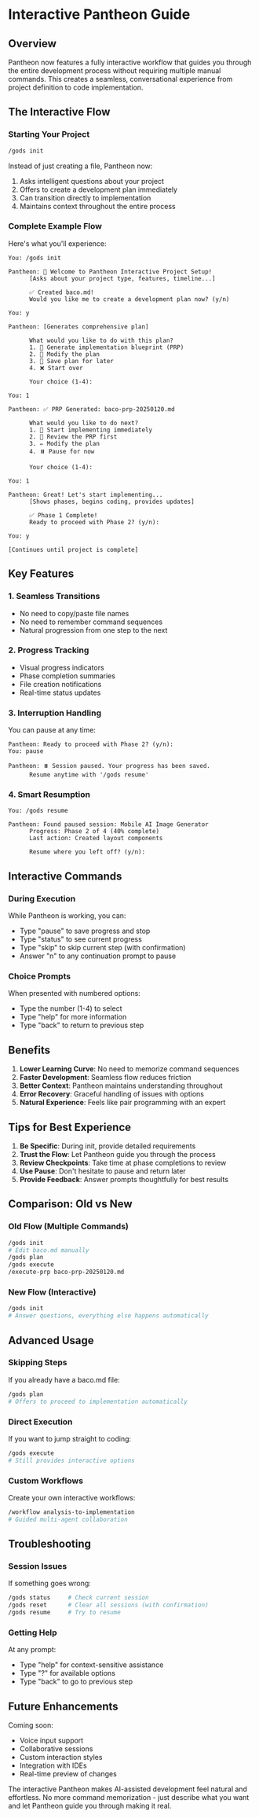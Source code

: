 # Interactive Pantheon Guide

## Overview

Pantheon now features a fully interactive workflow that guides you through the entire development process without requiring multiple manual commands. This creates a seamless, conversational experience from project definition to code implementation.

## The Interactive Flow

### Starting Your Project

```bash
/gods init
```

Instead of just creating a file, Pantheon now:
1. Asks intelligent questions about your project
2. Offers to create a development plan immediately
3. Can transition directly to implementation
4. Maintains context throughout the entire process

### Complete Example Flow

Here's what you'll experience:

```
You: /gods init

Pantheon: 🎯 Welcome to Pantheon Interactive Project Setup!
      [Asks about your project type, features, timeline...]
      
      ✅ Created baco.md!
      Would you like me to create a development plan now? (y/n)

You: y

Pantheon: [Generates comprehensive plan]
      
      What would you like to do with this plan?
      1. 🚀 Generate implementation blueprint (PRP)
      2. 📝 Modify the plan
      3. 💾 Save plan for later
      4. ❌ Start over
      
      Your choice (1-4):

You: 1

Pantheon: ✅ PRP Generated: baco-prp-20250120.md
      
      What would you like to do next?
      1. 🚀 Start implementing immediately
      2. 📄 Review the PRP first
      3. ✏️ Modify the plan
      4. ⏸️ Pause for now
      
      Your choice (1-4):

You: 1

Pantheon: Great! Let's start implementing...
      [Shows phases, begins coding, provides updates]
      
      ✅ Phase 1 Complete!
      Ready to proceed with Phase 2? (y/n):

You: y

[Continues until project is complete]
```

## Key Features

### 1. Seamless Transitions
- No need to copy/paste file names
- No need to remember command sequences
- Natural progression from one step to the next

### 2. Progress Tracking
- Visual progress indicators
- Phase completion summaries
- File creation notifications
- Real-time status updates

### 3. Interruption Handling
You can pause at any time:
```
Pantheon: Ready to proceed with Phase 2? (y/n):
You: pause

Pantheon: ⏸️ Session paused. Your progress has been saved.
      Resume anytime with '/gods resume'
```

### 4. Smart Resumption
```
You: /gods resume

Pantheon: Found paused session: Mobile AI Image Generator
      Progress: Phase 2 of 4 (40% complete)
      Last action: Created layout components
      
      Resume where you left off? (y/n):
```

## Interactive Commands

### During Execution
While Pantheon is working, you can:
- Type "pause" to save progress and stop
- Type "status" to see current progress
- Type "skip" to skip current step (with confirmation)
- Answer "n" to any continuation prompt to pause

### Choice Prompts
When presented with numbered options:
- Type the number (1-4) to select
- Type "help" for more information
- Type "back" to return to previous step

## Benefits

1. **Lower Learning Curve**: No need to memorize command sequences
2. **Faster Development**: Seamless flow reduces friction
3. **Better Context**: Pantheon maintains understanding throughout
4. **Error Recovery**: Graceful handling of issues with options
5. **Natural Experience**: Feels like pair programming with an expert

## Tips for Best Experience

1. **Be Specific**: During init, provide detailed requirements
2. **Trust the Flow**: Let Pantheon guide you through the process
3. **Review Checkpoints**: Take time at phase completions to review
4. **Use Pause**: Don't hesitate to pause and return later
5. **Provide Feedback**: Answer prompts thoughtfully for best results

## Comparison: Old vs New

### Old Flow (Multiple Commands)
```bash
/gods init
# Edit baco.md manually
/gods plan
/gods execute
/execute-prp baco-prp-20250120.md
```

### New Flow (Interactive)
```bash
/gods init
# Answer questions, everything else happens automatically
```

## Advanced Usage

### Skipping Steps
If you already have a baco.md file:
```bash
/gods plan
# Offers to proceed to implementation automatically
```

### Direct Execution
If you want to jump straight to coding:
```bash
/gods execute
# Still provides interactive options
```

### Custom Workflows
Create your own interactive workflows:
```bash
/workflow analysis-to-implementation
# Guided multi-agent collaboration
```

## Troubleshooting

### Session Issues
If something goes wrong:
```bash
/gods status     # Check current session
/gods reset      # Clear all sessions (with confirmation)
/gods resume     # Try to resume
```

### Getting Help
At any prompt:
- Type "help" for context-sensitive assistance
- Type "?" for available options
- Type "back" to go to previous step

## Future Enhancements

Coming soon:
- Voice input support
- Collaborative sessions
- Custom interaction styles
- Integration with IDEs
- Real-time preview of changes

The interactive Pantheon makes AI-assisted development feel natural and effortless. No more command memorization - just describe what you want and let Pantheon guide you through making it real.